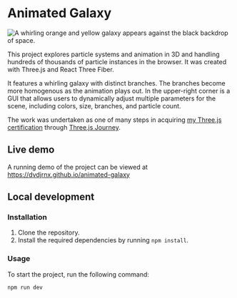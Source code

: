 # Animated Galaxy

![A whirling orange and yellow galaxy appears against the black backdrop of space.](./static/animated-galaxy.png)

This project explores particle systems and animation in 3D and handling hundreds of thousands of particle instances in the browser. It was created with Three.js and React Three Fiber.

It features a whirling galaxy with distinct branches. The branches become more homogenous as the animation plays out. In the upper-right corner is a GUI that allows users to dynamically adjust multiple parameters for the scene, including colors, size, branches, and particle count.

The work was undertaken as one of many steps in acquiring [my Three.js certification](https://threejs-journey.com/certificate/view/24741) through [Three.js Journey](https://threejs-journey.com/).

## Live demo

A running demo of the project can be viewed at https://dvdjrnx.github.io/animated-galaxy

## Local development

### Installation

1. Clone the repository.
2. Install the required dependencies by running `npm install`.

### Usage

To start the project, run the following command:

`npm run dev`
